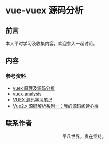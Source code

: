 # vue-vuex 源码分析

## 前言

本人平时学习及收集内容，欢迎参入一起讨论。

## 内容

### 参考资料

- [vuex 原理及源码分析](https://github.com/dwqs/blog/issues/58)
- [vuex-analysis](https://github.com/wabish/vuex-analysis)
- [VUEX 源码学习笔记](https://github.com/DuLinRain/vuex-sourcecode-analysis)
- [Vue2.x 源码解析系列一：我的源码阅读心得](https://github.com/lihongxun945/myblog/issues/22)

## 联系作者

<div align="center">
    <p>
        平凡世界，贵在坚持。
    </p>
    <img :src="$withBase('/about/contact.png')" />
</div>
